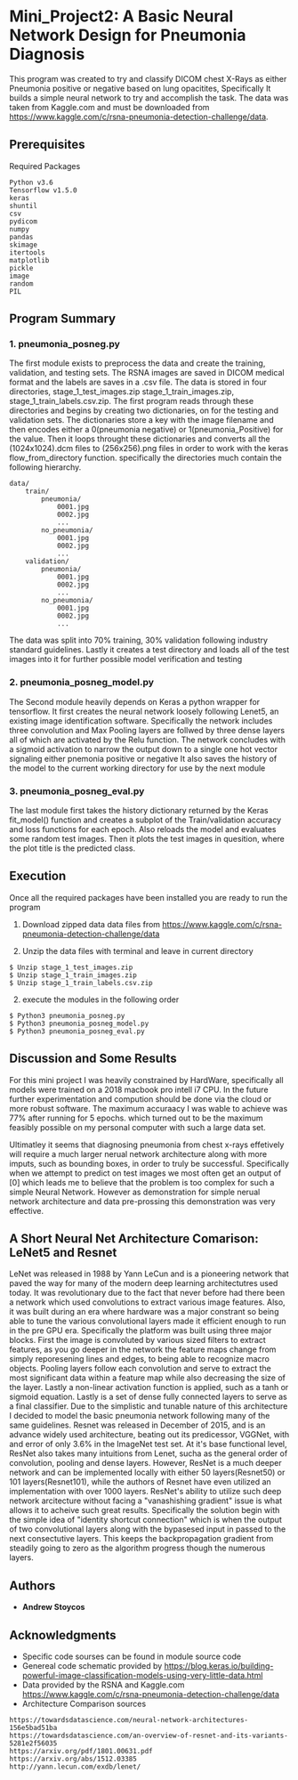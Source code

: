 # Mini_Project2: A Basic Neural Network Design for Pneumonia Diagnosis   


This program was created to try and classify DICOM chest X-Rays as either Pneumonia positive or negative based on lung opacitites, 
Specifically It builds a simple neural network to try and accomplish the task. The data was taken from Kaggle.com and must be downloaded from https://www.kaggle.com/c/rsna-pneumonia-detection-challenge/data. 


## Prerequisites

Required Packages 

```
Python v3.6
Tensorflow v1.5.0
keras 
shuntil 
csv
pydicom 
numpy 
pandas
skimage
itertools
matplotlib
pickle
image
random
PIL

```

## Program Summary 

### 1. pneumonia_posneg.py

The first module exists to preprocess the data and create the training, validation, and testing sets.  The RSNA images are saved in DICOM
medical format and the labels are saves in a .csv file. The data is stored in four directories, stage_1_test_images.zip stage_1_train_images.zip, stage_1_train_labels.csv.zip. The first program 
reads through these directories and begins by creating two dictionaries, on for the testing and validation sets. The dictionaries store a key with the image filename and 
then encodes either a 0(pneumonia negative) or 1(pneumonia_Positive) for the value.  Then it loops throught these dictionaries and converts all the (1024x1024).dcm files to (256x256).png files in order to 
work with the keras flow_from_directory function. specifically the directories much contain the following hierarchy. 

```
data/
    train/
        pneumonia/
            0001.jpg
            0002.jpg
            ...
        no_pneumonia/
            0001.jpg
            0002.jpg
            ...
    validation/
        pneumonia/
            0001.jpg
            0002.jpg
            ...
        no_pneumonia/
            0001.jpg
            0002.jpg
            ...
```
The data was split into 70% training, 30% validation following industry standard guidelines. 
Lastly it creates a test directory and loads all of the test images into it for further possible model verification and testing

### 2. pneumonia_posneg_model.py

The Second module heavily depends on Keras a python wrapper for tensorflow. It first creates the neural network loosely following Lenet5, an existing 
image identification software. Specifically the network includes three convolution and Max Pooling layers are follwed by three dense layers all of which are activated by the Relu function. 
The network concludes with a sigmoid activation to narrow the output down to a single one hot vector signaling either pnemonia positive or negative
It also saves the history of the model to the current working directory for use by the next module 

### 3. pneumonia_posneg_eval.py

The last module first takes the history dictionary returned by the Keras fit_model() function and creates a subplot of the Train/validation accuracy and loss functions for each epoch. Also reloads the model and evaluates some random test images.  Then it plots the test images in quesition, where the plot title is the predicted class. 


## Execution 

Once all the required packages have been installed you are ready to run the program 
1. Download zipped data data files from https://www.kaggle.com/c/rsna-pneumonia-detection-challenge/data

2. Unzip the data files with terminal and leave in current directory 

```
$ Unzip stage_1_test_images.zip
$ Unzip	stage_1_train_images.zip
$ Unzip	stage_1_train_labels.csv.zip
```
2. execute the modules in the following order 

```
$ Python3 pneumonia_posneg.py
$ Python3 pneumonia_posneg_model.py
$ Python3 pneumonia_posneg_eval.py
```
## Discussion and Some Results 
For this mini project I was heavily constrained by HardWare, specifically all models were trained on a 2018 macbook pro intell i7 CPU.  In the future further experimentation and compution should be done via the cloud or more robust software. The maximum accuraacy I was wable to achieve was 77% after running for 5 epochs. which turned out to be the maximum feasibly possible on my personal computer with such a large data set.

Ultimatley it seems that diagnosing pneumonia from chest x-rays effetively will require a much larger nerual network architecture along with more imputs, such as bounding boxes, in order to truly be successful. Specifically when we attempt to predict on test images we most often get an output of [0] which leads me to believe that the problem is too complex for such a simple Neural Network. However as demonstration for simple nerual network architecture and data pre-prossing this demonstration was very effective.  

## A Short Neural Net Architecture Comarison: LeNet5 and Resnet 
LeNet was released in 1988 by Yann LeCun and is a pioneering network that paved the way for many of the modern deep learning architectutres used today. It was revolutionary due to the fact that never before had there been a network which used convolutions to extract various image features.  Also, it was built during an era where hardware was a major constrant so being able to tune the various convolutional layers made it efficient enough to run in the pre GPU era.  Specifically the platform was built using three major blocks. First the image is convoluted by various sized filters to extract features, as you go deeper in the network the feature maps change from simply reporesening lines and edges, to being able to recognize macro objects.  Pooling layers follow each convolution and serve to extract the most significant data within a feature map while also decreasing the size of the layer.  Lastly a non-linear activation function is applied, such as a tanh or sigmoid equation. Lastly is a set of dense fully connected layers to serve as a final classifier. Due to the simplistic and tunable nature of this architecture I decided to model the basic pneumonia network following many of the same guidelines. Resnet was released in December of 2015, and is an advance widely used architecture, beating out its predicessor, VGGNet, with and error of only 3.6% in the ImageNet test set. At it's base functional level, ResNet also takes many intuitions from Lenet, sucha as the general order of convolution, pooling and dense layers. However, ResNet is a much deeper network and can be implemented locally with either 50 layers(Resnet50) or 101 layers(Resnet101), while the authors of Resnet have even utilized an implementation with over 1000 layers.  ResNet's ability to utilize such deep network arcitecture without facing a "vanashishing gradient" issue is what allows it to acheive such great results.  Specifically the solution begin with the simple idea of "identity shortcut connection" which is when the output of two convolutional layers along with the bypasesed input in passed to the next consectutive layers. This keeps the backpropagation gradient from steadily going to zero as the algorithm progress though the numerous layers.  


## Authors

* **Andrew Stoycos** 

## Acknowledgments

* Specific code sourses can be found in module source code 
* Genereal code schematic provided by https://blog.keras.io/building-powerful-image-classification-models-using-very-little-data.html
* Data provided by the RSNA and Kaggle.com https://www.kaggle.com/c/rsna-pneumonia-detection-challenge/data
* Architecture Comparison sources 
```
https://towardsdatascience.com/neural-network-architectures-156e5bad51ba
https://towardsdatascience.com/an-overview-of-resnet-and-its-variants-5281e2f56035
https://arxiv.org/pdf/1801.00631.pdf
https://arxiv.org/abs/1512.03385
http://yann.lecun.com/exdb/lenet/
```


